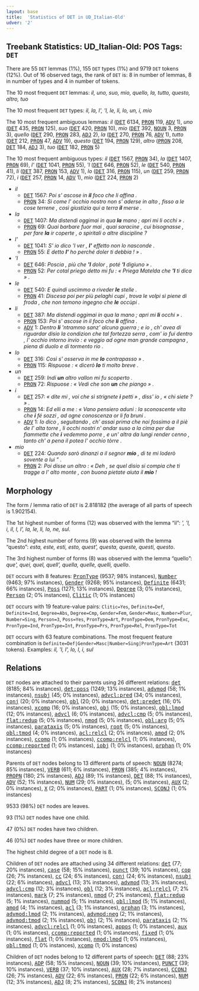 ```yaml
---
layout: base
title:  'Statistics of DET in UD_Italian-Old'
udver: '2'
---
```


## Treebank Statistics: UD_Italian-Old: POS Tags: `DET`

There are 55 `DET` lemmas (1%), 155 `DET` types (1%) and 9719 `DET` tokens (12%).
Out of 16 observed tags, the rank of `DET` is: 8 in number of lemmas, 8 in number of types and 4 in number of tokens.

The 10 most frequent `DET` lemmas: <em>il, uno, suo, mio, quello, la, tutto, questo, altro, tuo</em>

The 10 most frequent `DET` types:  <em>il, la, l', 'l, le, li, lo, un, i, mio</em>

The 10 most frequent ambiguous lemmas: <em>il</em> (<tt><a href="it_old-pos-DET.html">DET</a></tt> 6134, <tt><a href="it_old-pos-PRON.html">PRON</a></tt> 119, <tt><a href="it_old-pos-ADV.html">ADV</a></tt> 1), <em>uno</em> (<tt><a href="it_old-pos-DET.html">DET</a></tt> 435, <tt><a href="it_old-pos-PRON.html">PRON</a></tt> 125), <em>suo</em> (<tt><a href="it_old-pos-DET.html">DET</a></tt> 420, <tt><a href="it_old-pos-PRON.html">PRON</a></tt> 10), <em>mio</em> (<tt><a href="it_old-pos-DET.html">DET</a></tt> 392, <tt><a href="it_old-pos-NOUN.html">NOUN</a></tt> 3, <tt><a href="it_old-pos-PRON.html">PRON</a></tt> 3), <em>quello</em> (<tt><a href="it_old-pos-DET.html">DET</a></tt> 290, <tt><a href="it_old-pos-PRON.html">PRON</a></tt> 283, <tt><a href="it_old-pos-ADJ.html">ADJ</a></tt> 2), <em>la</em> (<tt><a href="it_old-pos-DET.html">DET</a></tt> 270, <tt><a href="it_old-pos-PRON.html">PRON</a></tt> 76, <tt><a href="it_old-pos-ADV.html">ADV</a></tt> 1), <em>tutto</em> (<tt><a href="it_old-pos-DET.html">DET</a></tt> 212, <tt><a href="it_old-pos-PRON.html">PRON</a></tt> 47, <tt><a href="it_old-pos-ADV.html">ADV</a></tt> 19), <em>questo</em> (<tt><a href="it_old-pos-DET.html">DET</a></tt> 194, <tt><a href="it_old-pos-PRON.html">PRON</a></tt> 129), <em>altro</em> (<tt><a href="it_old-pos-PRON.html">PRON</a></tt> 208, <tt><a href="it_old-pos-DET.html">DET</a></tt> 184, <tt><a href="it_old-pos-ADJ.html">ADJ</a></tt> 3), <em>tuo</em> (<tt><a href="it_old-pos-DET.html">DET</a></tt> 182, <tt><a href="it_old-pos-PRON.html">PRON</a></tt> 5)

The 10 most frequent ambiguous types:  <em>il</em> (<tt><a href="it_old-pos-DET.html">DET</a></tt> 1567, <tt><a href="it_old-pos-PRON.html">PRON</a></tt> 34), <em>la</em> (<tt><a href="it_old-pos-DET.html">DET</a></tt> 1407, <tt><a href="it_old-pos-PRON.html">PRON</a></tt> 69), <em>l'</em> (<tt><a href="it_old-pos-DET.html">DET</a></tt> 1041, <tt><a href="it_old-pos-PRON.html">PRON</a></tt> 55), <em>'l</em> (<tt><a href="it_old-pos-DET.html">DET</a></tt> 646, <tt><a href="it_old-pos-PRON.html">PRON</a></tt> 52), <em>le</em> (<tt><a href="it_old-pos-DET.html">DET</a></tt> 540, <tt><a href="it_old-pos-PRON.html">PRON</a></tt> 41), <em>li</em> (<tt><a href="it_old-pos-DET.html">DET</a></tt> 387, <tt><a href="it_old-pos-PRON.html">PRON</a></tt> 153, <tt><a href="it_old-pos-ADV.html">ADV</a></tt> 1), <em>lo</em> (<tt><a href="it_old-pos-DET.html">DET</a></tt> 316, <tt><a href="it_old-pos-PRON.html">PRON</a></tt> 115), <em>un</em> (<tt><a href="it_old-pos-DET.html">DET</a></tt> 259, <tt><a href="it_old-pos-PRON.html">PRON</a></tt> 72), <em>i</em> (<tt><a href="it_old-pos-DET.html">DET</a></tt> 257, <tt><a href="it_old-pos-PRON.html">PRON</a></tt> 14, <tt><a href="it_old-pos-ADV.html">ADV</a></tt> 1), <em>mio</em> (<tt><a href="it_old-pos-DET.html">DET</a></tt> 224, <tt><a href="it_old-pos-PRON.html">PRON</a></tt> 2)


* <em>il</em>
  * <tt><a href="it_old-pos-DET.html">DET</a></tt> 1567: <em>Poi s' ascose in <b>il</b> foco che li affina .</em>
  * <tt><a href="it_old-pos-PRON.html">PRON</a></tt> 34: <em>Sì come l' occhio nostro non s' aderse in alto , fisso a le cose terrene , così giustizia qui a terra <b>il</b> merse .</em>
* <em>la</em>
  * <tt><a href="it_old-pos-DET.html">DET</a></tt> 1407: <em>Ma distendi oggimai in qua <b>la</b> mano ; apri mi li occhi » .</em>
  * <tt><a href="it_old-pos-PRON.html">PRON</a></tt> 69: <em>Quai barbare fuor mai , quai saracine , cui bisognasse , per fare <b>la</b> ir coperte , o spiritali o altre discipline ?</em>
* <em>l'</em>
  * <tt><a href="it_old-pos-DET.html">DET</a></tt> 1041: <em>S' io dico 'l ver , <b>l'</b> effetto non lo nasconde .</em>
  * <tt><a href="it_old-pos-PRON.html">PRON</a></tt> 55: <em>E detto <b>l'</b> ho perché doler ti debbia ! » .</em>
* <em>'l</em>
  * <tt><a href="it_old-pos-DET.html">DET</a></tt> 646: <em>Poscia , più che <b>'l</b> dolor , poté <b>'l</b> digiuno » .</em>
  * <tt><a href="it_old-pos-PRON.html">PRON</a></tt> 52: <em>Per cotal priego detto mi fu : « Priega Matelda che <b>'l</b> ti dica » .</em>
* <em>le</em>
  * <tt><a href="it_old-pos-DET.html">DET</a></tt> 540: <em>E quindi uscimmo a riveder <b>le</b> stelle .</em>
  * <tt><a href="it_old-pos-PRON.html">PRON</a></tt> 41: <em>Discesa poi per più pelaghi cupi , trova le volpi sì piene di froda , che non temono ingegno che <b>le</b> occùpi .</em>
* <em>li</em>
  * <tt><a href="it_old-pos-DET.html">DET</a></tt> 387: <em>Ma distendi oggimai in qua la mano ; apri mi <b>li</b> occhi » .</em>
  * <tt><a href="it_old-pos-PRON.html">PRON</a></tt> 153: <em>Poi s' ascose in il foco che <b>li</b> affina .</em>
  * <tt><a href="it_old-pos-ADV.html">ADV</a></tt> 1: <em>Dentro <b>li</b> 'ntrammo sanz' alcuna guerra ; e io , ch' avea di riguardar disio la condizion che tal fortezza serra , com' io fui dentro , l' occhio intorno invio : e veggio ad ogne man grande campagna , piena di duolo e di tormento rio .</em>
* <em>lo</em>
  * <tt><a href="it_old-pos-DET.html">DET</a></tt> 316: <em>Così s' osserva in me <b>lo</b> contrapasso » .</em>
  * <tt><a href="it_old-pos-PRON.html">PRON</a></tt> 115: <em>Rispuose : « dicerò <b>lo</b> ti molto breve .</em>
* <em>un</em>
  * <tt><a href="it_old-pos-DET.html">DET</a></tt> 259: <em>Indi <b>un</b> altro vallon mi fu scoperto .</em>
  * <tt><a href="it_old-pos-PRON.html">PRON</a></tt> 72: <em>Rispuose : « Vedi che son <b>un</b> che piango » .</em>
* <em>i</em>
  * <tt><a href="it_old-pos-DET.html">DET</a></tt> 257: <em>« dite mi , voi che sì strignete <b>i</b> petti » , diss' io , « chi siete ? » .</em>
  * <tt><a href="it_old-pos-PRON.html">PRON</a></tt> 14: <em>Ed elli a me : « Vano pensiero aduni : la sconoscente vita che <b>i</b> fé sozzi , ad ogne conoscenza or li fa bruni .</em>
  * <tt><a href="it_old-pos-ADV.html">ADV</a></tt> 1: <em>Io dico , seguitando , ch' assai prima che noi fossimo a il piè de l' alta torre , li occhi nostri n' andar suso a la cima per due fiammette che <b>i</b> vedemmo porre , e un' altra da lungi render cenno , tanto ch' a pena il potea l' occhio tòrre .</em>
* <em>mio</em>
  * <tt><a href="it_old-pos-DET.html">DET</a></tt> 224: <em>Quando sarò dinanzi a il segnor <b>mio</b> , di te mi loderò sovente a lui ” .</em>
  * <tt><a href="it_old-pos-PRON.html">PRON</a></tt> 2: <em>Poi disse un altro : « Deh , se quel disio si compia che ti tragge a l' alto monte , con buona pietate aiuta il <b>mio</b> !</em>

## Morphology

The form / lemma ratio of `DET` is 2.818182 (the average of all parts of speech is 1.902154).

The 1st highest number of forms (12) was observed with the lemma “il”: <em>', 'l, i, il, l, l', la, le, li, lo, ne, sul</em>.

The 2nd highest number of forms (9) was observed with the lemma “questo”: <em>esta, este, esti, esto, quest', questa, queste, questi, questo</em>.

The 3rd highest number of forms (8) was observed with the lemma “quello”: <em>que', quei, quel, quell', quella, quelle, quelli, quello</em>.

`DET` occurs with 8 features: <tt><a href="it_old-feat-PronType.html">PronType</a></tt> (9537; 98% instances), <tt><a href="it_old-feat-Number.html">Number</a></tt> (9463; 97% instances), <tt><a href="it_old-feat-Gender.html">Gender</a></tt> (9268; 95% instances), <tt><a href="it_old-feat-Definite.html">Definite</a></tt> (6431; 66% instances), <tt><a href="it_old-feat-Poss.html">Poss</a></tt> (1271; 13% instances), <tt><a href="it_old-feat-Degree.html">Degree</a></tt> (3; 0% instances), <tt><a href="it_old-feat-Person.html">Person</a></tt> (2; 0% instances), <tt><a href="it_old-feat-Clitic.html">Clitic</a></tt> (1; 0% instances)

`DET` occurs with 19 feature-value pairs: `Clitic=Yes`, `Definite=Def`, `Definite=Ind`, `Degree=Abs`, `Degree=Cmp`, `Gender=Fem`, `Gender=Masc`, `Number=Plur`, `Number=Sing`, `Person=3`, `Poss=Yes`, `PronType=Art`, `PronType=Dem`, `PronType=Exc`, `PronType=Ind`, `PronType=Int`, `PronType=Prs`, `PronType=Rel`, `PronType=Tot`

`DET` occurs with 63 feature combinations.
The most frequent feature combination is `Definite=Def|Gender=Masc|Number=Sing|PronType=Art` (3031 tokens).
Examples: <em>il, 'l, l', lo, l, i, sul</em>


## Relations

`DET` nodes are attached to their parents using 26 different relations: <tt><a href="it_old-dep-det.html">det</a></tt> (8185; 84% instances), <tt><a href="it_old-dep-det-poss.html">det:poss</a></tt> (1249; 13% instances), <tt><a href="it_old-dep-advmod.html">advmod</a></tt> (58; 1% instances), <tt><a href="it_old-dep-nsubj.html">nsubj</a></tt> (45; 0% instances), <tt><a href="it_old-dep-advcl-pred.html">advcl:pred</a></tt> (34; 0% instances), <tt><a href="it_old-dep-conj.html">conj</a></tt> (20; 0% instances), <tt><a href="it_old-dep-obl.html">obl</a></tt> (20; 0% instances), <tt><a href="it_old-dep-det-predet.html">det:predet</a></tt> (16; 0% instances), <tt><a href="it_old-dep-xcomp.html">xcomp</a></tt> (16; 0% instances), <tt><a href="it_old-dep-obj.html">obj</a></tt> (15; 0% instances), <tt><a href="it_old-dep-obl-lmod.html">obl:lmod</a></tt> (12; 0% instances), <tt><a href="it_old-dep-advcl.html">advcl</a></tt> (6; 0% instances), <tt><a href="it_old-dep-advcl-cmp.html">advcl:cmp</a></tt> (5; 0% instances), <tt><a href="it_old-dep-flat-redup.html">flat:redup</a></tt> (5; 0% instances), <tt><a href="it_old-dep-nmod.html">nmod</a></tt> (5; 0% instances), <tt><a href="it_old-dep-obl-arg.html">obl:arg</a></tt> (5; 0% instances), <tt><a href="it_old-dep-parataxis.html">parataxis</a></tt> (5; 0% instances), <tt><a href="it_old-dep-root.html">root</a></tt> (5; 0% instances), <tt><a href="it_old-dep-obl-tmod.html">obl:tmod</a></tt> (4; 0% instances), <tt><a href="it_old-dep-acl-relcl.html">acl:relcl</a></tt> (2; 0% instances), <tt><a href="it_old-dep-amod.html">amod</a></tt> (2; 0% instances), <tt><a href="it_old-dep-ccomp.html">ccomp</a></tt> (1; 0% instances), <tt><a href="it_old-dep-ccomp-relcl.html">ccomp:relcl</a></tt> (1; 0% instances), <tt><a href="it_old-dep-ccomp-reported.html">ccomp:reported</a></tt> (1; 0% instances), <tt><a href="it_old-dep-iobj.html">iobj</a></tt> (1; 0% instances), <tt><a href="it_old-dep-orphan.html">orphan</a></tt> (1; 0% instances)

Parents of `DET` nodes belong to 13 different parts of speech: <tt><a href="it_old-pos-NOUN.html">NOUN</a></tt> (8274; 85% instances), <tt><a href="it_old-pos-VERB.html">VERB</a></tt> (611; 6% instances), <tt><a href="it_old-pos-PRON.html">PRON</a></tt> (385; 4% instances), <tt><a href="it_old-pos-PROPN.html">PROPN</a></tt> (180; 2% instances), <tt><a href="it_old-pos-ADJ.html">ADJ</a></tt> (89; 1% instances), <tt><a href="it_old-pos-DET.html">DET</a></tt> (88; 1% instances), <tt><a href="it_old-pos-ADV.html">ADV</a></tt> (52; 1% instances), <tt><a href="it_old-pos-NUM.html">NUM</a></tt> (29; 0% instances),  (5; 0% instances), <tt><a href="it_old-pos-AUX.html">AUX</a></tt> (2; 0% instances), <tt><a href="it_old-pos-X.html">X</a></tt> (2; 0% instances), <tt><a href="it_old-pos-PART.html">PART</a></tt> (1; 0% instances), <tt><a href="it_old-pos-SCONJ.html">SCONJ</a></tt> (1; 0% instances)

9533 (98%) `DET` nodes are leaves.

93 (1%) `DET` nodes have one child.

47 (0%) `DET` nodes have two children.

46 (0%) `DET` nodes have three or more children.

The highest child degree of a `DET` node is 8.

Children of `DET` nodes are attached using 34 different relations: <tt><a href="it_old-dep-det.html">det</a></tt> (77; 20% instances), <tt><a href="it_old-dep-case.html">case</a></tt> (58; 15% instances), <tt><a href="it_old-dep-punct.html">punct</a></tt> (39; 10% instances), <tt><a href="it_old-dep-cop.html">cop</a></tt> (26; 7% instances), <tt><a href="it_old-dep-cc.html">cc</a></tt> (24; 6% instances), <tt><a href="it_old-dep-conj.html">conj</a></tt> (24; 6% instances), <tt><a href="it_old-dep-nsubj.html">nsubj</a></tt> (22; 6% instances), <tt><a href="it_old-dep-advcl.html">advcl</a></tt> (13; 3% instances), <tt><a href="it_old-dep-advmod.html">advmod</a></tt> (13; 3% instances), <tt><a href="it_old-dep-advcl-cmp.html">advcl:cmp</a></tt> (12; 3% instances), <tt><a href="it_old-dep-obl.html">obl</a></tt> (12; 3% instances), <tt><a href="it_old-dep-acl-relcl.html">acl:relcl</a></tt> (7; 2% instances), <tt><a href="it_old-dep-mark.html">mark</a></tt> (7; 2% instances), <tt><a href="it_old-dep-nmod.html">nmod</a></tt> (7; 2% instances), <tt><a href="it_old-dep-flat-redup.html">flat:redup</a></tt> (5; 1% instances), <tt><a href="it_old-dep-nummod.html">nummod</a></tt> (5; 1% instances), <tt><a href="it_old-dep-obl-lmod.html">obl:lmod</a></tt> (5; 1% instances), <tt><a href="it_old-dep-amod.html">amod</a></tt> (4; 1% instances), <tt><a href="it_old-dep-acl.html">acl</a></tt> (3; 1% instances), <tt><a href="it_old-dep-orphan.html">orphan</a></tt> (3; 1% instances), <tt><a href="it_old-dep-advmod-lmod.html">advmod:lmod</a></tt> (2; 1% instances), <tt><a href="it_old-dep-advmod-neg.html">advmod:neg</a></tt> (2; 1% instances), <tt><a href="it_old-dep-advmod-tmod.html">advmod:tmod</a></tt> (2; 1% instances), <tt><a href="it_old-dep-obj.html">obj</a></tt> (2; 1% instances), <tt><a href="it_old-dep-parataxis.html">parataxis</a></tt> (2; 1% instances), <tt><a href="it_old-dep-advcl-relcl.html">advcl:relcl</a></tt> (1; 0% instances), <tt><a href="it_old-dep-appos.html">appos</a></tt> (1; 0% instances), <tt><a href="it_old-dep-aux.html">aux</a></tt> (1; 0% instances), <tt><a href="it_old-dep-ccomp-reported.html">ccomp:reported</a></tt> (1; 0% instances), <tt><a href="it_old-dep-fixed.html">fixed</a></tt> (1; 0% instances), <tt><a href="it_old-dep-flat.html">flat</a></tt> (1; 0% instances), <tt><a href="it_old-dep-nmod-lmod.html">nmod:lmod</a></tt> (1; 0% instances), <tt><a href="it_old-dep-obl-tmod.html">obl:tmod</a></tt> (1; 0% instances), <tt><a href="it_old-dep-xcomp.html">xcomp</a></tt> (1; 0% instances)

Children of `DET` nodes belong to 12 different parts of speech: <tt><a href="it_old-pos-DET.html">DET</a></tt> (88; 23% instances), <tt><a href="it_old-pos-ADP.html">ADP</a></tt> (58; 15% instances), <tt><a href="it_old-pos-NOUN.html">NOUN</a></tt> (39; 10% instances), <tt><a href="it_old-pos-PUNCT.html">PUNCT</a></tt> (39; 10% instances), <tt><a href="it_old-pos-VERB.html">VERB</a></tt> (37; 10% instances), <tt><a href="it_old-pos-AUX.html">AUX</a></tt> (28; 7% instances), <tt><a href="it_old-pos-CCONJ.html">CCONJ</a></tt> (26; 7% instances), <tt><a href="it_old-pos-ADV.html">ADV</a></tt> (22; 6% instances), <tt><a href="it_old-pos-PRON.html">PRON</a></tt> (22; 6% instances), <tt><a href="it_old-pos-NUM.html">NUM</a></tt> (12; 3% instances), <tt><a href="it_old-pos-ADJ.html">ADJ</a></tt> (8; 2% instances), <tt><a href="it_old-pos-SCONJ.html">SCONJ</a></tt> (6; 2% instances)

